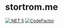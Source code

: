 # stortrom.me

[![.NET 5](https://github.com/pckv/stortromme/workflows/.NET%205/badge.svg)](https://github.com/pckv/stortromme/actions?query=workflow%3A%22.NET+5%22)
[![CodeFactor](https://www.codefactor.io/repository/github/pckv/stortromme/badge?s=20c0987db19bade068a448998990d4cc7aa2164d)](https://www.codefactor.io/repository/github/pckv/stortromme)


